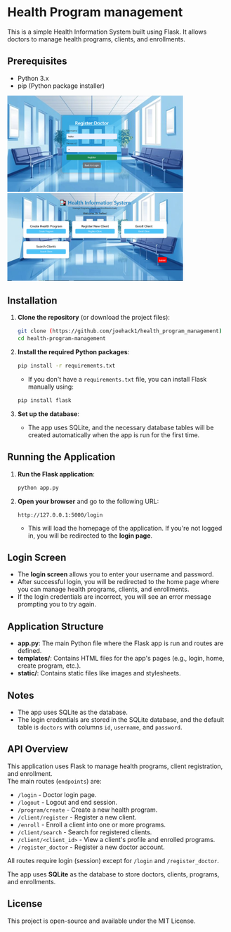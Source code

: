 # Health Program management

This is a simple Health Information System built using Flask. It allows doctors to manage health programs, clients, and enrollments.

## Prerequisites

- Python 3.x
- pip (Python package installer)

<img src="./a.png" alt="Screenshot A" width="400"/>
<img src="./b.png" alt="Screenshot B" width="400"/>


## Installation

1. **Clone the repository** (or download the project files):
   ```bash
   git clone (https://github.com/joehack1/health_program_management)
   cd health-program-management
   ```

2. **Install the required Python packages**:
   ```bash
   pip install -r requirements.txt
   ```

   * If you don't have a `requirements.txt` file, you can install Flask manually using:
   ```bash
   pip install flask
   ```

3. **Set up the database**:
   * The app uses SQLite, and the necessary database tables will be created automatically when the app is run for the first time.

## Running the Application

1. **Run the Flask application**:
   ```bash
   python app.py
   ```

2. **Open your browser** and go to the following URL:
   ```
   http://127.0.0.1:5000/login
   ```

   * This will load the homepage of the application. If you're not logged in, you will be redirected to the **login page**.

## Login Screen

* The **login screen** allows you to enter your username and password.
* After successful login, you will be redirected to the home page where you can manage health programs, clients, and enrollments.
* If the login credentials are incorrect, you will see an error message prompting you to try again.

## Application Structure

* **app.py**: The main Python file where the Flask app is run and routes are defined.
* **templates/**: Contains HTML files for the app's pages (e.g., login, home, create program, etc.).
* **static/**: Contains static files like images and stylesheets.

## Notes

* The app uses SQLite as the database.
* The login credentials are stored in the SQLite database, and the default table is `doctors` with columns `id`, `username`, and `password`.
## API Overview

This application uses Flask to manage health programs, client registration, and enrollment.  
The main routes (`endpoints`) are:

- `/login` - Doctor login page.
- `/logout` - Logout and end session.
- `/program/create` - Create a new health program.
- `/client/register` - Register a new client.
- `/enroll` - Enroll a client into one or more programs.
- `/client/search` - Search for registered clients.
- `/client/<client_id>` - View a client's profile and enrolled programs.
- `/register_doctor` - Register a new doctor account.

All routes require login (session) except for `/login` and `/register_doctor`.

The app uses **SQLite** as the database to store doctors, clients, programs, and enrollments.


## License

This project is open-source and available under the MIT License.
